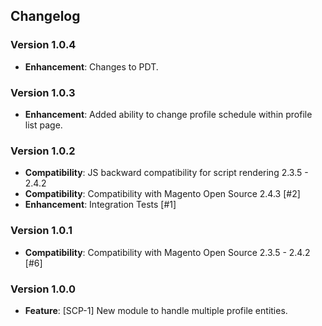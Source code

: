 ## Changelog

### Version 1.0.4
- **Enhancement**: Changes to PDT.

### Version 1.0.3
- **Enhancement**: Added ability to change profile schedule within profile list page.

### Version 1.0.2
- **Compatibility**: JS backward compatibility for script rendering 2.3.5 - 2.4.2
- **Compatibility**: Compatibility with Magento Open Source 2.4.3 [#2]
- **Enhancement**: Integration Tests [#1]

### Version 1.0.1
- **Compatibility**: Compatibility with Magento Open Source 2.3.5 - 2.4.2 [#6]

### Version 1.0.0
- **Feature**: [SCP-1] New module to handle multiple profile entities.
